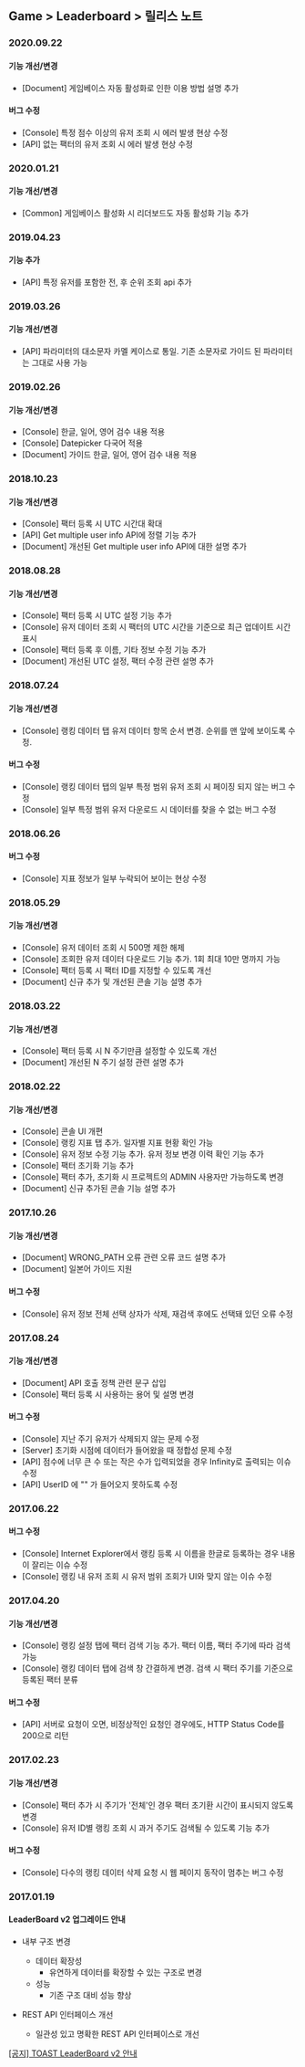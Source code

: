 ## Game > Leaderboard > 릴리스 노트

### 2020.09.22

#### 기능 개선/변경
* [Document] 게임베이스 자동 활성화로 인한 이용 방법 설명 추가

#### 버그 수정
* [Console] 특정 점수 이상의 유저 조회 시 에러 발생 현상 수정
* [API] 없는 팩터의 유저 조회 시 에러 발생 현상 수정

### 2020.01.21

#### 기능 개선/변경
* [Common] 게임베이스 활성화 시 리더보드도 자동 활성화 기능 추가

### 2019.04.23

#### 기능 추가
* [API] 특정 유저를 포함한 전, 후 순위 조회 api 추가

### 2019.03.26

#### 기능 개선/변경
* [API] 파라미터의 대소문자 카멜 케이스로 통일. 기존 소문자로 가이드 된 파라미터는 그대로 사용 가능 

### 2019.02.26

#### 기능 개선/변경
* [Console] 한글, 일어, 영어 검수 내용 적용
* [Console] Datepicker 다국어 적용
* [Document] 가이드 한글, 일어, 영어 검수 내용 적용

### 2018.10.23

#### 기능 개선/변경
* [Console] 팩터 등록 시 UTC 시간대 확대
* [API] Get multiple user info API에 정렬 기능 추가
* [Document] 개선된 Get multiple user info API에 대한 설명 추가

### 2018.08.28

#### 기능 개선/변경
* [Console] 팩터 등록 시 UTC 설정 기능 추가
* [Console] 유저 데이터 조회 시 팩터의 UTC 시간을 기준으로 최근 업데이트 시간 표시
* [Console] 팩터 등록 후 이름, 기타 정보 수정 기능 추가
* [Document] 개선된 UTC 설정, 팩터 수정 관련 설명 추가

### 2018.07.24

#### 기능 개선/변경
* [Console] 랭킹 데이터 탭 유저 데이터 항목 순서 변경. 순위를 맨 앞에 보이도록 수정.

#### 버그 수정
* [Console] 랭킹 데이터 탭의 일부 특정 범위 유저 조회 시 페이징 되지 않는 버그 수정
* [Console] 일부 특정 범위 유저 다운로드 시 데이터를 찾을 수 없는 버그 수정

### 2018.06.26

#### 버그 수정
* [Console] 지표 정보가 일부 누락되어 보이는 현상 수정

### 2018.05.29

#### 기능 개선/변경
* [Console] 유저 데이터 조회 시 500명 제한 해제
* [Console] 조회한 유저 데이터 다운로드 기능 추가. 1회 최대 10만 명까지 가능
* [Console] 팩터 등록 시 팩터 ID를 지정할 수 있도록 개선
* [Document] 신규 추가 및 개선된 콘솔 기능 설명 추가

### 2018.03.22

#### 기능 개선/변경
* [Console] 팩터 등록 시 N 주기만큼 설정할 수 있도록 개선
* [Document] 개선된 N 주기 설정 관련 설명 추가

### 2018.02.22

#### 기능 개선/변경
* [Console] 콘솔 UI 개편
* [Console] 랭킹 지표 탭 추가. 일자별 지표 현황 확인 가능
* [Console] 유저 정보 수정 기능 추가. 유저 정보 변경 이력 확인 기능 추가
* [Console] 팩터 초기화 기능 추가
* [Console] 팩터 추가, 초기화 시 프로젝트의 ADMIN 사용자만 가능하도록 변경
* [Document] 신규 추가된 콘솔 기능 설명 추가

### 2017.10.26

#### 기능 개선/변경
* [Document] WRONG_PATH 오류 관련 오류 코드 설명 추가
* [Document] 일본어 가이드 지원

#### 버그 수정
* [Console] 유저 정보 전체 선택 상자가 삭제, 재검색 후에도 선택돼 있던 오류 수정

### 2017.08.24

#### 기능 개선/변경
* [Document] API 호출 정책 관련 문구 삽입
* [Console] 팩터 등록 시 사용하는 용어 및 설명 변경

#### 버그 수정
* [Console] 지난 주기 유저가 삭제되지 않는 문제 수정
* [Server] 초기화 시점에 데이터가 들어왔을 때 정합성 문제 수정
* [API] 점수에 너무 큰 수 또는 작은 수가 입력되었을 경우 Infinity로 출력되는 이슈 수정
* [API] UserID 에 "" 가 들어오지 못하도록 수정

### 2017.06.22

#### 버그 수정
* [Console] Internet Explorer에서 랭킹 등록 시 이름을 한글로 등록하는 경우 내용이 잘리는 이슈 수정
* [Console] 랭킹 내 유저 조회 시 유저 범위 조회가 UI와 맞지 않는 이슈 수정

### 2017.04.20

#### 기능 개선/변경
* [Console] 랭킹 설정 탭에 팩터 검색 기능 추가. 팩터 이름, 팩터 주기에 따라 검색 가능
* [Console] 랭킹 데이터 탭에 검색 창 간결하게 변경. 검색 시 팩터 주기를 기준으로 등록된 팩터 분류

#### 버그 수정
* [API] 서버로 요청이 오면, 비정상적인 요청인 경우에도, HTTP Status Code를 200으로 리턴

### 2017.02.23

#### 기능 개선/변경
* [Console] 팩터 추가 시 주기가 '전체'인 경우 팩터 초기환 시간이 표시되지 않도록 변경
* [Console] 유저 ID별 랭킹 조회 시 과거 주기도 검색될 수 있도록 기능 추가

#### 버그 수정
* [Console] 다수의 랭킹 데이터 삭제 요청 시 웹 페이지 동작이 멈추는 버그 수정

### 2017.01.19
#### LeaderBoard v2 업그레이드 안내

* 내부 구조 변경
    * 데이터 확장성
        * 유연하게 데이터를 확장할 수 있는 구조로 변경
    * 성능
        * 기존 구조 대비 성능 향상

* REST API 인터페이스 개선
    * 일관성 있고 명확한 REST API 인터페이스로 개선

<a href="https://toast.com/support/notice/detail/1453435858K00349" target="_blank">[공지] TOAST LeaderBoard v2 안내</a><br>